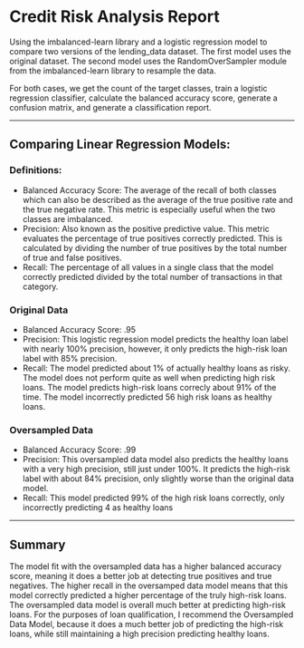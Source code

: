 # Credit Risk Analysis Report

Using the imbalanced-learn library and a logistic regression model to compare two versions of the lending_data dataset. The first model uses the original dataset. The second model uses the RandomOverSampler module from the imbalanced-learn library to resample the data.

For both cases, we get the count of the target classes, train a logistic regression classifier, calculate the balanced accuracy score, generate a confusion matrix, and generate a classification report.

---
## Comparing Linear Regression Models:

### Definitions:
* Balanced Accuracy Score: The average of the recall of both classes which can also be described as the average of the true positive rate and the true negative rate. This metric is especially useful when the two classes are imbalanced. 
* Precision: Also known as the positive predictive value. This metric evaluates the percentage of true positives correctly predicted. This is calculated by dividing the number of true positives by the total number of true and false positives.
* Recall: The percentage of all values in a single class that the model correctly predicted divided by the total number of transactions in that category.

### Original Data
* Balanced Accuracy Score: .95
* Precision: This logistic regression model predicts the healthy loan label with nearly 100% precision, however, it only predicts the high-risk loan label with 85% precision.
* Recall: The model predicted about 1% of actually healthy loans as risky. The model does not perform quite as well when predicting high risk loans. The model predicts high-risk loans correcly about 91% of the time. The model incorrectly predicted 56 high risk loans as healthy loans.

### Oversampled Data
* Balanced Accuracy Score: .99
* Precision: This oversampled data model also predicts the healthy loans with a very high precision, still just under 100%. It predicts the high-risk label with about 84% precision, only slightly worse than the original data model. 
* Recall: This model predicted 99% of the high risk loans correctly, only incorrectly predicting 4 as healthy loans

---
## Summary 
The model fit with the oversampled data has a higher balanced accuracy score, meaning it does a better job at detecting true positives and true negatives. The higher recall in the oversamped data model means that this model correctly predicted a higher percentage of the truly high-risk loans. The oversampled data model is overall much better at predicting high-risk loans. For the purposes of loan qualification, I recommend the Oversampled Data Model, because it does a much better job of predicting the high-risk loans, while still maintaining a high precision predicting healthy loans. 